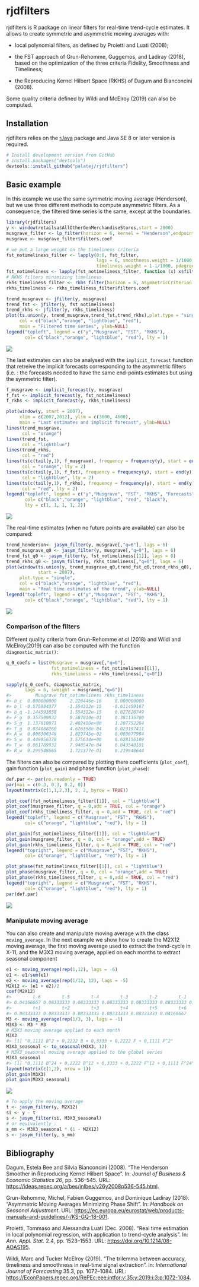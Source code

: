 
<!-- README.md is generated from README.Rmd. Please edit that file -->

# rjdfilters

rjdfilters is R package on linear filters for real-time trend-cycle
estimates. It allows to create symmetric and asymmetric moving averages
with:

-   local polynomial filters, as defined by Proietti and Luati (2008);

-   the FST approach of Grun-Rehomme, Guggemos, and Ladiray (2018),
    based on the optimization of the three criteria Fidelity, Smoothness
    and Timeliness;

-   the Reproducing Kernel Hilbert Space (RKHS) of Dagum and Bianconcini
    (2008).

Some quality criteria defined by Wildi and McElroy (2019) can also be
computed.

## Installation

rjdfilters relies on the
[rJava](https://CRAN.R-project.org/package=rJava) package and Java SE 8
or later version is required.

``` r
# Install development version from GitHub
# install.packages("devtools")
devtools::install_github("palatej/rjdfilters")
```

## Basic example

In this example we use the same symmetric moving average (Henderson),
but we use three different methods to compute asymmetric filters. As a
consequence, the filtered time series is the same, except at the
boundaries.

``` r
library(rjdfilters)
y <- window(retailsa$AllOtherGenMerchandiseStores,start = 2000)
musgrave_filter <- lp_filter(horizon = 6, kernel = "Henderson",endpoints = "LC")
musgrave <- musgrave_filter$filters.coef

# we put a large weight on the timeliness criteria
fst_notimeliness_filter <- lapply(0:6, fst_filter,
                                  lags = 6, smoothness.weight = 1/1000,
                                  timeliness.weight = 1-1/1000, pdegree =2)
fst_notimeliness <- lapply(fst_notimeliness_filter, function (x) x$filters.coef)
# RKHS filters minimizing timeliness
rkhs_timeliness_filter <- rkhs_filter(horizon = 6, asymmetricCriterion = "Timeliness")
rkhs_timeliness <- rkhs_timeliness_filter$filters.coef

trend_musgrave <- jfilter(y, musgrave)
trend_fst <- jfilter(y, fst_notimeliness)
trend_rkhs <- jfilter(y, rkhs_timeliness)
plot(ts.union(y, trend_musgrave,trend_fst,trend_rkhs),plot.type = "single",
     col = c("black","orange", "lightblue", "red"),
     main = "Filtered time series", ylab=NULL)
legend("topleft", legend = c("y","Musgrave", "FST", "RKHS"),
       col= c("black","orange", "lightblue", "red"), lty = 1)
```

<img src="man/figures/README-plot-global-1.png" style="display: block; margin: auto;" />

The last estimates can also be analysed with the `implicit_forecast`
function that retreive the implicit forecasts corresponding to the
asymmetric filters (i.e. : the forecasts needed to have the same
end-points estimates but using the symmetric filter).

``` r
f_musgrave <- implicit_forecast(y, musgrave)
f_fst <- implicit_forecast(y, fst_notimeliness)
f_rkhs <- implicit_forecast(y, rkhs_timeliness)

plot(window(y, start = 2007),
     xlim = c(2007,2012), ylim = c(3600, 4600),
     main = "Last estimates and implicit forecast", ylab=NULL)
lines(trend_musgrave,
      col = "orange")
lines(trend_fst,
      col = "lightblue")
lines(trend_rkhs,
      col = "red")
lines(ts(c(tail(y,1), f_musgrave), frequency = frequency(y), start = end(y)),
      col = "orange", lty = 2)
lines(ts(c(tail(y,1), f_fst), frequency = frequency(y), start = end(y)),
      col = "lightblue", lty = 2)
lines(ts(c(tail(y,1), f_rkhs), frequency = frequency(y), start = end(y)),
      col = "red", lty = 2)
legend("topleft", legend = c("y","Musgrave", "FST", "RKHS", "Forecasts"),
       col= c("black","orange", "lightblue", "red", "black"),
       lty = c(1, 1, 1, 1, 2))
```

<img src="man/figures/README-plot-forecast-1.png" style="display: block; margin: auto;" />

The real-time estimates (when no future points are available) can also
be compared:

``` r
trend_henderson<- jasym_filter(y, musgrave[,"q=6"], lags = 6)
trend_musgrave_q0 <- jasym_filter(y, musgrave[,"q=0"], lags = 6)
trend_fst_q0 <- jasym_filter(y, fst_notimeliness[[1]], lags = 6)
trend_rkhs_q0 <- jasym_filter(y, rkhs_timeliness[,"q=0"], lags = 6)
plot(window(ts.union(y, trend_musgrave_q0,trend_fst_q0,trend_rkhs_q0),
            start = 2007),
     plot.type = "single",
     col = c("black","orange", "lightblue", "red"),
     main = "Real time estimates of the trend", ylab=NULL)
legend("topleft", legend = c("y","Musgrave", "FST", "RKHS"),
       col= c("black","orange", "lightblue", "red"), lty = 1)
```

<img src="man/figures/README-plot-q0-1.png" style="display: block; margin: auto;" />

### Comparison of the filters

Different quality criteria from Grun-Rehomme *et al* (2018) and Wildi
and McElroy(2019) can also be computed with the function
`diagnostic_matrix()`:

``` r
q_0_coefs = list(Musgrave = musgrave[,"q=0"],
                 fst_notimeliness = fst_notimeliness[[1]],
                 rkhs_timeliness = rkhs_timeliness[,"q=0"])

sapply(q_0_coefs, diagnostic_matrix,
       lags = 6, sweight = musgrave[,"q=6"])
#>         Musgrave fst_notimeliness rkhs_timeliness
#> b_c  0.000000000     2.220446e-16     0.000000000
#> b_l -0.575984377    -1.554312e-15    -0.611459167
#> b_q -1.144593858     1.554312e-15     0.027626749
#> F_g  0.357509832     9.587810e-01     0.381135700
#> S_g  1.137610871     2.402400e+00     1.207752284
#> T_g  0.034088260     4.676398e-04     0.023197411
#> A_w  0.008306348     1.823745e-02     0.003677964
#> S_w  0.449956378     3.575634e+00     0.628156109
#> T_w  0.061789932     7.940547e-04     0.043540181
#> R_w  0.299548665     1.721377e-01     0.219948644
```

The filters can also be compared by plotting there coefficients
(`plot_coef`), gain function (`plot_gain`) and phase function
(`plot_phase`):

``` r
def.par <- par(no.readonly = TRUE)
par(mai = c(0.3, 0.3, 0.2, 0))
layout(matrix(c(1,1,2,3), 2, 2, byrow = TRUE))

plot_coef(fst_notimeliness_filter[[1]], col = "lightblue")
plot_coef(musgrave_filter, q = 0,add = TRUE, col = "orange")
plot_coef(rkhs_timeliness_filter, q = 0,add = TRUE, col = "red")
legend("topleft", legend = c("Musgrave", "FST", "RKHS"),
       col= c("orange", "lightblue", "red"), lty = 1)

plot_gain(fst_notimeliness_filter[[1]], col = "lightblue")
plot_gain(musgrave_filter, q = 0, col = "orange",add = TRUE)
plot_gain(rkhs_timeliness_filter, q = 0,add = TRUE, col = "red")
legend("topright", legend = c("Musgrave", "FST", "RKHS"),
       col= c("orange", "lightblue", "red"), lty = 1)

plot_phase(fst_notimeliness_filter[[1]], col = "lightblue")
plot_phase(musgrave_filter, q = 0, col = "orange",add = TRUE)
plot_phase(rkhs_timeliness_filter, q = 0,add = TRUE, col = "red")
legend("topright", legend = c("Musgrave", "FST", "RKHS"),
       col= c("orange", "lightblue", "red"), lty = 1)
par(def.par)
```

<img src="man/figures/README-diagnostic-plots-1.png" style="display: block; margin: auto;" />

### Manipulate moving average

You can also create and manipulate moving average with the class
`moving_average`. In the next example we show how to create the M2X12
moving average, the first moving average used to extract the trend-cycle
in X-11, and the M3X3 moving average, applied on each months to extract
seasonal component

``` r
e1 <- moving_average(rep(1,12), lags = -6)
e1 <- e1/sum(e1)
e2 <- moving_average(rep(1/12, 12), lags = -5)
M2X12 <- (e1 + e2)/2
coef(M2X12)
#>        t-6        t-5        t-4        t-3        t-2        t-1          t 
#> 0.04166667 0.08333333 0.08333333 0.08333333 0.08333333 0.08333333 0.08333333 
#>        t+1        t+2        t+3        t+4        t+5        t+6 
#> 0.08333333 0.08333333 0.08333333 0.08333333 0.08333333 0.04166667
M3 <- moving_average(rep(1/3, 3), lags = -1)
M3X3 <- M3 * M3
# M3X3 moving average applied to each month
M3X3
#> [1] "0,1111 B^2 + 0,2222 B + 0,3333 + 0,2222 F + 0,1111 F^2"
M3X3_seasonal <- to_seasonal(M3X3, 12)
# M3X3_seasonal moving average applied to the global series
M3X3_seasonal
#> [1] "0,1111 B^24 + 0,2222 B^12 + 0,3333 + 0,2222 F^12 + 0,1111 F^24"
layout(matrix(c(1,2), nrow = 1))
plot_gain(M3X3)
plot_gain(M3X3_seasonal)
```

<img src="man/figures/README-mm-plots-1.png" style="display: block; margin: auto;" />

``` r
# To apply the moving average
t <- jasym_filter(y, M2X12)
si <- y - t
s <- jasym_filter(si, M3X3_seasonal)
# or equivalently :
s_mm <- M3X3_seasonal * (1 - M2X12)
s <- jasym_filter(y, s_mm)
```

## Bibliography

Dagum, Estela Bee and Silvia Bianconcini (2008). “The Henderson Smoother
in Reproducing Kernel Hilbert Space”. In: *Journal of Business &
Economic Statistics 26*, pp. 536–545. URL:
<https://ideas.repec.org/a/bes/jnlbes/v26y2008p536-545.html>.

Grun-Rehomme, Michel, Fabien Guggemos, and Dominique Ladiray (2018).
“Asymmetric Moving Averages Minimizing Phase Shift”. In: *Handbook on
Seasonal Adjustment*. URL:
<https://ec.europa.eu/eurostat/web/products-manuals-and-guidelines/-/KS-GQ-18-001>.

Proietti, Tommaso and Alessandra Luati (Dec. 2008). “Real time
estimation in local polynomial regression, with application to
trend-cycle analysis”. In: *Ann. Appl. Stat.* 2.4, pp. 1523–1553. URL:
<https://doi.org/10.1214/08-AOAS195>.

Wildi, Marc and Tucker McElroy (2019). “The trilemma between accuracy,
timeliness and smoothness in real-time signal extraction”. In:
*International Journal of Forecasting* 35.3, pp. 1072–1084. URL:
[https://EconPapers.repec.org/RePEc:eee:intfor:v<wbr>:35:y:2019:i:3:p:1072-1084](https://EconPapers.repec.org/RePEc:eee:intfor:v:35:y:2019:i:3:p:1072-1084).
